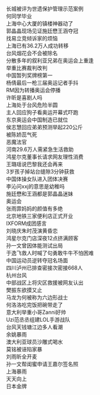 长城被评为世遗保护管理示范案例  
何同学毕业  
上海中心大厦的镇楼神器动了  
郭晶晶现场见证施廷懋王涵夺冠  
找易立竞倾诉家的烦恼  
上海已有36.2万人成功转移  
台风烟花会不会被除名  
分散多年的叙利亚兄弟在奥运会上重逢  
举重比赛裁判改判  
中国暂列奖牌榜第一  
杨倩最后一枪三届奥运记者手抖  
RM因为转播奥运会停播  
许昕是喜剧人吗  
上海处于台风危险半圆  
主人回应狗子看奥运开幕式吓跑  
东京奥运会中国制造已就位  
侯志慧回应弟弟预测举起220公斤  
被陈娇蕊气死  
恶魔法官  
河南29.6万人需紧急生活救助  
鸿星尔克董事长请求网友理性消费  
王璐瑶说巴黎我还会再来  
3岁孩子掉站台缝隙3分钟获救  
中国体操女队进入团体决赛  
李沁问xxj的意思是幼稚吗  
施廷懋和王涵都是郭晶晶迷妹  
奥运会  
张雨霏妈妈的颜值有多绝  
北京地铁三家便利店正式开业  
IXFORM成团感言  
刘晓庆朱时茂演黄昏恋  
鸿星尔克门店深夜12点挤满顾客  
孙一文曾因体能测试出局  
于逸飞救人时喊了句勇敢牛牛不怕困难  
中国运动员逆转夺冠名场面  
四川泸州已排查密接次密接668人  
杭州台风  
中部战区上将灾区救援被网友认出  
樊振东欲摸又止  
马龙为何被称为六边形战士  
何洛洛吃完饭把碗带走了  
意大利举重小哥Zanni好帅  
Uzi范丞丞组建LOL手游战队  
台风天钱塘江边多人看潮  
余姚暴雨  
澳大利亚球员沙雕式喝水  
莫铭被诬陷家暴  
刘雨昕全开麦  
孙一文帮闺蜜申请王嘉尔签名照  
上海暴雨  
天天向上  
日本金牌  
